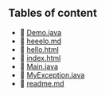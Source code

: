 ## Tables of content
- 🤣 [Demo.java](./Demo.java)
- 🤣 [heeelo.md](./heeelo.md)
- 🤣 [hello.html](./hello.html)
- 🤣 [index.html](./index.html)
- 🤣 [Main.java](./Main.java)
- 🤣 [MyException.java](./MyException.java)
- 🤣 [readme.md](./readme.md)
